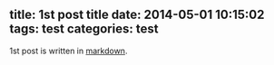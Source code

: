 title: 1st post title
date: 2014-05-01 10:15:02
tags: test
categories: test
---

1st post is written in [markdown](http://markdown.tw/).
